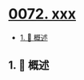 # [0072. xxx](https://github.com/Tdahuyou/TNotes.leetcode/tree/main/notes/0072.%20xxx)

<!-- region:toc -->

- [1. 📝 概述](#1--概述)

<!-- endregion:toc -->

## 1. 📝 概述
